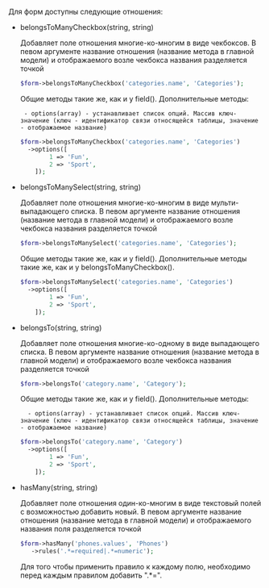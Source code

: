 Для форм доступны следующие отношения:

- belongsToManyCheckbox(string, string)
    
    Добавляет поле отношения многие-ко-многим в виде чекбоксов.
    В певом аргументе название отношения (название метода в главной модели) и отображаемого возле чекбокса названия разделяется точкой
    
    ```php
    $form->belongsToManyCheckbox('categories.name', 'Categories');
    ```
    
    Общие методы такие же, как и у field(). Дополнительные методы:
                                               
       - options(array) - устанавливает список опций. Массив ключ-значение (ключ - идентификатор связи относящейся таблицы, значение - отображаемое название)
       
   ```php
   $form->belongsToManyCheckbox('categories.name', 'Categories')
     ->options([
           1 => 'Fun',
           2 => 'Sport',
       ]);
   ```

- belongsToManySelect(string, string)
    
    Добавляет поле отношения многие-ко-многим в виде мульти-выпадающего списка.
    В певом аргументе название отношения (название метода в главной модели) и отображаемого возле чекбокса названия разделяется точкой
    
    ```php
    $form->belongsToManySelect('categories.name', 'Categories');
    ```
    
    Общие методы такие же, как и у field(). Дополнительные методы такие же, как и у belongsToManyCheckbox().
       
   ```php
   $form->belongsToManySelect('categories.name', 'Categories')
     ->options([
           1 => 'Fun',
           2 => 'Sport',
       ]);
   ```
  
- belongsTo(string, string)
    
    Добавляет поле отношения многие-ко-одному в виде выпадающего списка.
    В певом аргументе название отношения (название метода в главной модели) и отображаемого возле чекбокса названия разделяется точкой
    
    ```php
    $form->belongsTo('category.name', 'Category');
    ```
    
    Общие методы такие же, как и у field(). Дополнительные методы:
    
        - options(array) - устанавливает список опций. Массив ключ-значение (ключ - идентификатор связи относящейся таблицы, значение - отображаемое название)
       
   ```php
   $form->belongsTo('category.name', 'Category')
     ->options([
           1 => 'Fun',
           2 => 'Sport',
       ]);
   ```

- hasMany(string, string)
    
    Добавляет поле отношения один-ко-многим в виде текстовый полей с возможностью добавить новый.
    В певом аргументе название отношения (название метода в главной модели) и отображаемого названия поля разделяется точкой
    
    ```php
    $form->hasMany('phones.values', 'Phones')
       ->rules('.*=required|.*=numeric');
    ```
    
    Для того чтобы применить правило к каждому полю, необходимо перед каждым правилом добавить ".*=".
